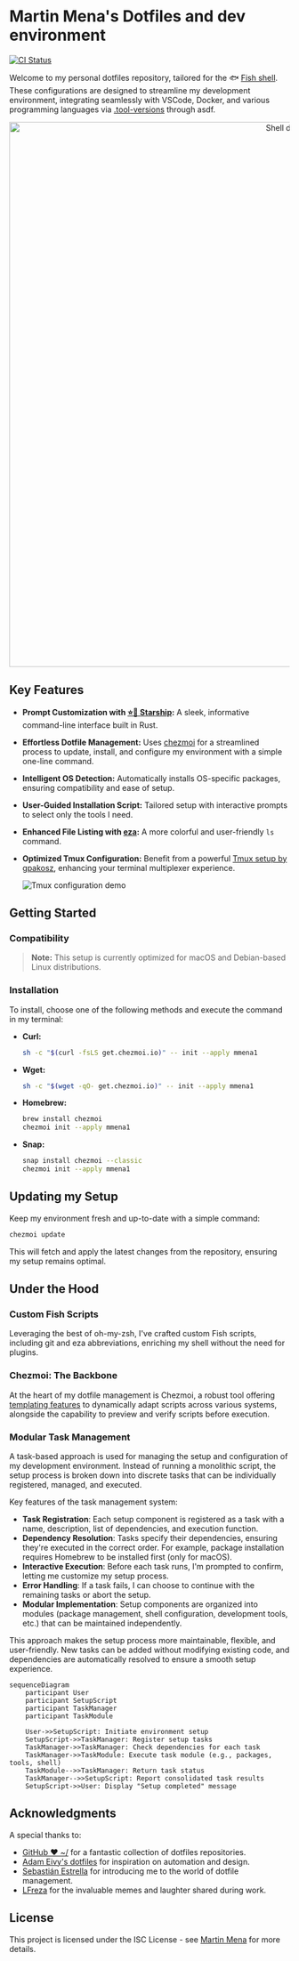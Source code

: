 # Martin Mena's Dotfiles and dev environment

[![CI Status](https://github.com/mmena1/dotfiles/actions/workflows/main.yml/badge.svg?event=push)](https://github.com/mmena1/dotfiles/actions/workflows/main.yml?query=branch%3Amain+event%3Apush+workflow%3A%22Chezmoi+Setup+Validation%22)

Welcome to my personal dotfiles repository, tailored for the 🐟 [Fish shell](https://fishshell.com/). These configurations are designed to streamline my development environment, integrating seamlessly with VSCode, Docker, and various programming languages via [.tool-versions](home/dot_tool-versions) through asdf.

<p align="center">
  <img alt="Shell demo" src="https://user-images.githubusercontent.com/4404853/211977100-8a39ffda-594c-4460-bd73-da09c7aa1d4e.gif" width="980px">
</p>

## Key Features

- **Prompt Customization with [⭐️🚀 Starship](https://starship.rs/):** A sleek, informative command-line interface built in Rust.

- **Effortless Dotfile Management:** Uses [chezmoi](https://www.chezmoi.io/) for a streamlined process to update, install, and configure my environment with a simple one-line command.

- **Intelligent OS Detection:** Automatically installs OS-specific packages, ensuring compatibility and ease of setup.

- **User-Guided Installation Script:** Tailored setup with interactive prompts to select only the tools I need.

- **Enhanced File Listing with [eza](https://github.com/eza-community/eza):** A more colorful and user-friendly `ls` command.

- **Optimized Tmux Configuration:** Benefit from a powerful [Tmux setup by gpakosz](https://github.com/gpakosz/.tmux), enhancing your terminal multiplexer experience.

  ![Tmux configuration demo](https://cloud.githubusercontent.com/assets/553208/19740585/85596a5a-9bbf-11e6-8aa1-7c8d9829c008.gif)

## Getting Started

### Compatibility

> **Note:** This setup is currently optimized for macOS and Debian-based Linux distributions.

### Installation

To install, choose one of the following methods and execute the command in my terminal:

- **Curl:**

  ```sh
  sh -c "$(curl -fsLS get.chezmoi.io)" -- init --apply mmena1
  ```

- **Wget:**

  ```sh
  sh -c "$(wget -qO- get.chezmoi.io)" -- init --apply mmena1
  ```

- **Homebrew:**

  ```sh
  brew install chezmoi
  chezmoi init --apply mmena1
  ```

- **Snap:**

  ```sh
  snap install chezmoi --classic
  chezmoi init --apply mmena1
  ```

## Updating my Setup

Keep my environment fresh and up-to-date with a simple command:

```sh
chezmoi update
```

This will fetch and apply the latest changes from the repository, ensuring my setup remains optimal.

## Under the Hood

### Custom Fish Scripts

Leveraging the best of oh-my-zsh, I've crafted custom Fish scripts, including git and eza abbreviations, enriching my shell without the need for plugins.

### Chezmoi: The Backbone

At the heart of my dotfile management is Chezmoi, a robust tool offering [templating features](https://www.chezmoi.io/user-guide/templating/) to dynamically adapt scripts across various systems, alongside the capability to preview and verify scripts before execution.

### Modular Task Management

A task-based approach is used for managing the setup and configuration of my development environment. Instead of running a monolithic script, the setup process is broken down into discrete tasks that can be individually registered, managed, and executed.

Key features of the task management system:

- **Task Registration**: Each setup component is registered as a task with a name, description, list of dependencies, and execution function.
- **Dependency Resolution**: Tasks specify their dependencies, ensuring they're executed in the correct order. For example, package installation requires Homebrew to be installed first (only for macOS).
- **Interactive Execution**: Before each task runs, I'm prompted to confirm, letting me customize my setup process.
- **Error Handling**: If a task fails, I can choose to continue with the remaining tasks or abort the setup.
- **Modular Implementation**: Setup components are organized into modules (package management, shell configuration, development tools, etc.) that can be maintained independently.

This approach makes the setup process more maintainable, flexible, and user-friendly. New tasks can be added without modifying existing code, and dependencies are automatically resolved to ensure a smooth setup experience.

```mermaid
sequenceDiagram
    participant User
    participant SetupScript
    participant TaskManager
    participant TaskModule

    User->>SetupScript: Initiate environment setup
    SetupScript->>TaskManager: Register setup tasks
    TaskManager->>TaskManager: Check dependencies for each task
    TaskManager->>TaskModule: Execute task module (e.g., packages, tools, shell)
    TaskModule-->>TaskManager: Return task status
    TaskManager-->>SetupScript: Report consolidated task results
    SetupScript->>User: Display "Setup completed" message
```

## Acknowledgments

A special thanks to:

- [GitHub ❤ ~/](https://dotfiles.github.io/) for a fantastic collection of dotfiles repositories.
- [Adam Eivy's dotfiles](https://github.com/atomantic/dotfiles) for inspiration on automation and design.
- [Sebastián Estrella](https://github.com/sestrella) for introducing me to the world of dotfile management.
- [LFreza](https://github.com/LucasFrezarini) for the invaluable memes and laughter shared during work.

## License

This project is licensed under the ISC License - see [Martin Mena](https://github.com/mmena1) for more details.
